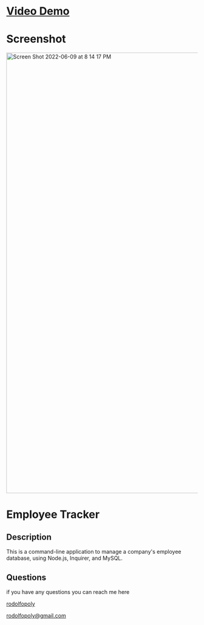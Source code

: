 # [Video Demo](https://drive.google.com/file/d/1Lj75XalfLq1F4ZwcgcyRbD_9Dg2Uk-vY/view)
  
  # Screenshot
  <img width="1157" alt="Screen Shot 2022-06-09 at 8 14 17 PM" src="https://user-images.githubusercontent.com/98934009/172965833-75b48644-9dca-43e1-be6c-2ad6ded26161.png">


  
  # Employee Tracker 
  
  ## Description
  
  This is a command-line application to manage a company's employee database, using Node.js, Inquirer, and MySQL.
  
  
  
  ## Questions
  if you have any questions you can reach me here

  [rodolfopoly](https://github.com/rodolfopoly)

  [rodolfopoly@gmail.com](mailto:rodolfopoly@gmail.com)
